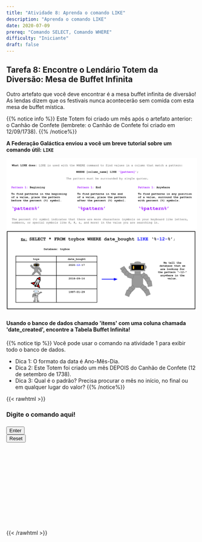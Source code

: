 ```yaml
---
title: "Atividade 8: Aprenda o comando LIKE"
description: "Aprenda o comando LIKE"
date: 2020-07-09
prereq: "Comando SELECT, Comando WHERE"
difficulty: "Iniciante"
draft: false
---
```

<!-- Links para javascript e CSS necessários para lógica suspensa -->
<link rel="stylesheet" href="../default/_default.css" type="text/css"></link>
<link rel="stylesheet" href="../default/_type.css" type="text/css"></link>
<script type="text/javascript" src="../default/_default.js"></script>
<script type="text/javascript" src="../default/_type.js"></script>
<script type="text/javascript" src="../default/alasql.js"></script>
<script type="text/javascript" src="../default/db.js"></script>
<link rel="stylesheet" href="_activity8.css" type="text/css"></link>
<script type="text/javascript" src="_activity8.js"></script>

## Tarefa 8: Encontre o Lendário Totem da Diversão: Mesa de Buffet Infinita

Outro artefato que você deve encontrar é a mesa buffet infinita de diversão! As lendas dizem que os festivais nunca acontecerão
sem comida com esta mesa de buffet mística.

{{% notice info %}}
Este Totem foi criado um mês após o artefato anterior:
o Canhão de Confete (lembrete: o Canhão de Confete foi criado em 12/09/1738).
{{% /notice%}}

**A Federação Galáctica enviou a você um breve tutorial sobre um comando útil: `LIKE`**

![Explicar](assets/like_explain.png)
![Ex](assets/like.png)

#### Usando o banco de dados chamado 'items' com uma coluna chamada 'date_created', encontre a Tabela Buffet Infinita!
{{% notice tip %}}
Você pode usar o comando na atividade 1 para exibir todo o banco de dados.

* Dica 1: O formato da data é Ano-Mês-Dia.
* Dica 2: Este Totem foi criado um mês DEPOIS do Canhão de Confete (12 de setembro de 1738).
* Dica 3: Qual é o padrão? Precisa procurar o mês no início, no final ou em qualquer lugar do valor?
{{% /notice%}}
<!-- Atividade de digitação SQL -->

{{< rawhtml >}}

  <div class="content_scaler">
    <div class="terminal_div" id="terminal_div">
      <div class = "outer">
        <h3 id = "commands" contenteditable="true" onclick="placeholder()">Digite o comando aqui!</h3>
      </div>
      <div class = "prev">
        <h3 id = "prev"></h3>
      </div>
      <div style="clear: both;"></div> 
      <button class="button button1" onclick="sql()"> Enter </button>
      <div style="clear: both;"></div> 
      <button class = "button reset" onclick="reset()">Reset</button>
    </div> <!-- terminal_div -->
  </div> <!-- content_scaler -->
  <div style="clear: both;"></div> 
  <h1 class="error" id="sqlcommand" style="visibility:hidden"><strong>ERRO ENTRADA INVÁLIDA></strong></h1>
  <table id="table">
    <tr></tr>
  </table>
  <h4 id="story"></h4>

<div id="legend" style="visibility:hidden">
  <h4> Você encontrou a localização do Lendário Totem da Diversão: Mesa de Buffet Infinita! Agora viajaremos para Capital da Diversão!</h4>
</div>

<br>

<!-- Mostrar a localização da mesa do buffet -->
<img id="gps" alt="gps" style="visibility:hidden; pointer-events: none;"/>

<!-- Diz ao usuário para continuar a missão -->
<div class="resume_plot" id="resume_plot" style="visibility:hidden">
  <div class="alert">
    <span id="check">&#10003;</span>
    Você completou a tarefa! Continue para a próxima missão!
  </div>
</div>

{{< /rawhtml >}}
